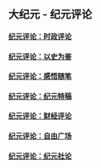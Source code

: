 ## 大纪元 - 纪元评论

#### [纪元评论：时政评论](indexes/nsc1025/README.md?01010330)
#### [纪元评论：以史为鉴](indexes/nsc1028/README.md?01010330)
#### [纪元评论：感悟随笔](indexes/nsc1035/README.md?01010330)
#### [纪元评论：纪元特稿](indexes/nsc424/README.md?01010330)
#### [纪元评论：财经评论](indexes/nsc1026/README.md?01010330)
#### [纪元评论：自由广场](indexes/nsc993/README.md?01010330)
#### [纪元评论：纪元社论](indexes/nsc422/README.md?01010330)
